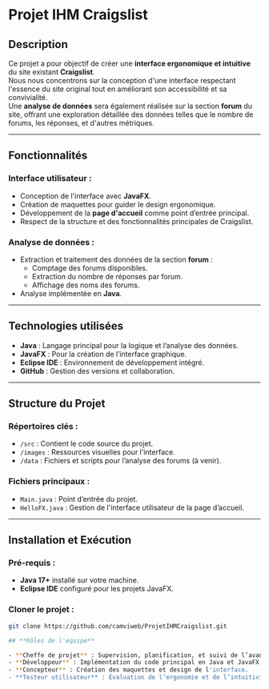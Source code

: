 # **Projet IHM Craigslist**

## **Description**
Ce projet a pour objectif de créer une **interface ergonomique et intuitive** du site existant **Craigslist**.  
Nous nous concentrons sur la conception d'une interface respectant l'essence du site original tout en améliorant son accessibilité et sa convivialité.  
Une **analyse de données** sera également réalisée sur la section **forum** du site, offrant une exploration détaillée des données telles que le nombre de forums, les réponses, et d'autres métriques.

---

## **Fonctionnalités**

### **Interface utilisateur :**
- Conception de l'interface avec **JavaFX**.
- Création de maquettes pour guider le design ergonomique.
- Développement de la **page d'accueil** comme point d’entrée principal.
- Respect de la structure et des fonctionnalités principales de Craigslist.

### **Analyse de données :**
- Extraction et traitement des données de la section **forum** :
  - Comptage des forums disponibles.
  - Extraction du nombre de réponses par forum.
  - Affichage des noms des forums.
- Analyse implémentée en **Java**.

---

## **Technologies utilisées**
- **Java** : Langage principal pour la logique et l’analyse des données.
- **JavaFX** : Pour la création de l’interface graphique.
- **Eclipse IDE** : Environnement de développement intégré.
- **GitHub** : Gestion des versions et collaboration.

---

## **Structure du Projet**

### Répertoires clés :
- `/src` : Contient le code source du projet.
- `/images` : Ressources visuelles pour l'interface.
- `/data` : Fichiers et scripts pour l’analyse des forums (à venir).

### Fichiers principaux :
- `Main.java` : Point d’entrée du projet.
- `HelloFX.java` : Gestion de l'interface utilisateur de la page d’accueil.

---

## **Installation et Exécution**

### **Pré-requis :**
- **Java 17+** installé sur votre machine.
- **Eclipse IDE** configuré pour les projets JavaFX.

### **Cloner le projet :**
```bash
git clone https://github.com/camviweb/ProjetIHMCraigslist.git

## **Rôles de l'équipe**

- **Cheffe de projet** : Supervision, planification, et suivi de l’avancement.
- **Développeur** : Implémentation du code principal en Java et JavaFX.
- **Concepteur** : Création des maquettes et design de l'interface.
- **Testeur utilisateur** : Évaluation de l’ergonomie et de l’intuitivité de l’interface.

